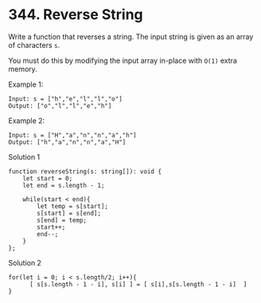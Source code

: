 # 344. Reverse String

Write a function that reverses a string. The input string is given as an array of characters `s`.

You must do this by modifying the input array in-place with `O(1)` extra memory.

Example 1:
```
Input: s = ["h","e","l","l","o"]
Output: ["o","l","l","e","h"]
```

Example 2:
```
Input: s = ["H","a","n","n","a","h"]
Output: ["h","a","n","n","a","H"]
```

Solution 1

```
function reverseString(s: string[]): void {
    let start = 0;
    let end = s.length - 1;
    
    while(start < end){
        let temp = s[start];
        s[start] = s[end];
        s[end] = temp;
        start++;
        end--;
    }
};
```

Solution 2
```
for(let i = 0; i < s.length/2; i++){
      [ s[s.length - 1 - i], s[i] ] = [ s[i],s[s.length - 1 - i]  ]
}
```